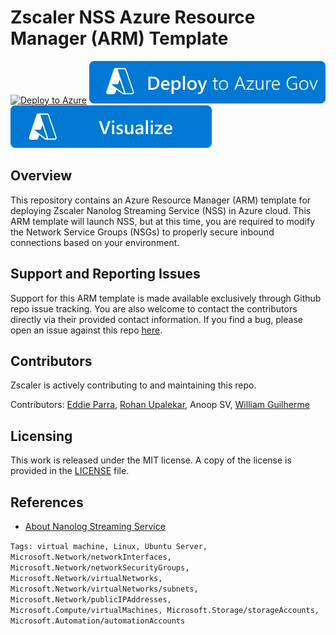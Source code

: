 # Zscaler NSS Azure Resource Manager (ARM) Template

[![Deploy to Azure](https://aka.ms/deploytoazurebutton)](https://portal.azure.com/#create/Microsoft.Template/uri/https%3A%2F%2Fraw.githubusercontent.com%2Fzscaler%2Fnss-azure-deploy%2Fmaster%2Fazuredeploy.json)
[![Deploy to Azure](https://raw.githubusercontent.com/Azure/azure-quickstart-templates/master/1-CONTRIBUTION-GUIDE/images/deploytoazuregov.svg)](https://portal.azure.com/#create/Microsoft.Template/uri/https%3A%2F%2Fraw.githubusercontent.com%2Fzscaler%2Fnss-azure-deploy%2Fmaster%2Fazuredeploy.json)
[![Visualize](https://raw.githubusercontent.com/Azure/azure-quickstart-templates/master/1-CONTRIBUTION-GUIDE/images/visualizebutton.svg?sanitize=true)](http://armviz.io/#/?load=https%3A%2F%2Fraw.githubusercontent.com%2Fzscaler%2Fnss-azure-deploy%2Fmaster%2Fazuredeploy.json)

## Overview

This repository contains an Azure Resource Manager (ARM) template for deploying Zscaler Nanolog Streaming Service (NSS) in Azure cloud.  This ARM template will launch NSS, but at this time, you are required to modify the Network Service Groups (NSGs) to properly secure inbound connections based on your environment.

## Support and Reporting Issues

Support for this ARM template is made available exclusively through Github repo issue tracking.  You are also welcome to contact the contributors directly via their provided contact information.  If you find a bug, please open an issue against this repo [here](https://github.com/zscaler/nss-azure-deploy/issues).

## Contributors

Zscaler is actively contributing to and maintaining this repo.

  Contributors:
  [Eddie Parra](https://github.com/eparra), [Rohan Upalekar](https://github.com/rohan-zscaler), Anoop SV, [William Guilherme](https://github.com/willguibr)

## Licensing

This work is released under the MIT license. A copy of the license is provided in the [LICENSE](https://github.com/zscaler/nss-azure-deploy/blob/master/LICENSE) file.

## References

- [About Nanolog Streaming Service](https://help.zscaler.com/zia/about-nanolog-streaming-service)

`Tags: virtual machine, Linux, Ubuntu Server, Microsoft.Network/networkInterfaces, Microsoft.Network/networkSecurityGroups, Microsoft.Network/virtualNetworks, Microsoft.Network/virtualNetworks/subnets, Microsoft.Network/publicIPAddresses, Microsoft.Compute/virtualMachines, Microsoft.Storage/storageAccounts, Microsoft.Automation/automationAccounts`

